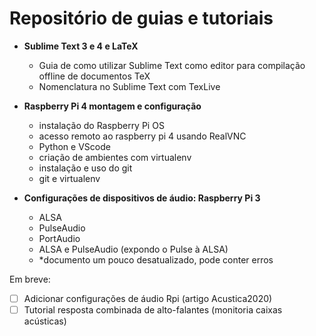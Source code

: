 # Repositório de guias e tutoriais

* **Sublime Text 3 e 4 e LaTeX**
  * Guia de como utilizar Sublime Text como editor para compilação offline de documentos TeX
  * Nomenclatura no Sublime Text com TexLive
  
* **Raspberry Pi 4 montagem e configuração**
  * instalação do Raspberry Pi OS
  * acesso remoto ao raspberry pi 4 usando RealVNC
  * Python e VScode
  * criação de ambientes com virtualenv
  * instalação e uso do git
  * git e virtualenv
  
* **Configurações de dispositivos de áudio: Raspberry Pi 3**
  * ALSA
  * PulseAudio
  * PortAudio
  * ALSA e PulseAudio (expondo o Pulse à ALSA)
  * *documento um pouco desatualizado, pode conter erros

Em breve:
- [ ] Adicionar configurações de áudio Rpi (artigo Acustica2020)
- [ ] Tutorial resposta combinada de alto-falantes (monitoria caixas acústicas)
